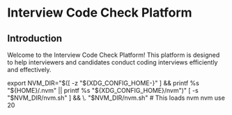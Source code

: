 # Interview Code Check Platform

## Introduction
Welcome to the Interview Code Check Platform! This platform is designed to help interviewers and candidates conduct coding interviews efficiently and effectively.



export NVM_DIR="$([ -z "${XDG_CONFIG_HOME-}" ] && printf %s "${HOME}/.nvm" || printf %s "${XDG_CONFIG_HOME}/nvm")"
[ -s "$NVM_DIR/nvm.sh" ] && \. "$NVM_DIR/nvm.sh" # This loads nvm
nvm use 20